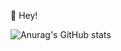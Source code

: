 👋 Hey!

![Anurag's GitHub stats](https://github-readme-stats.vercel.app/api?username=leonardo-drehmer&show_icons=true&theme=tokyonight)
<!---
Leonardo-Drehmer/Leonardo-Drehmer is a ✨ special ✨ repository because its `README.md` (this file) appears on your GitHub profile.
You can click the Preview link to take a look at your changes.
--->
